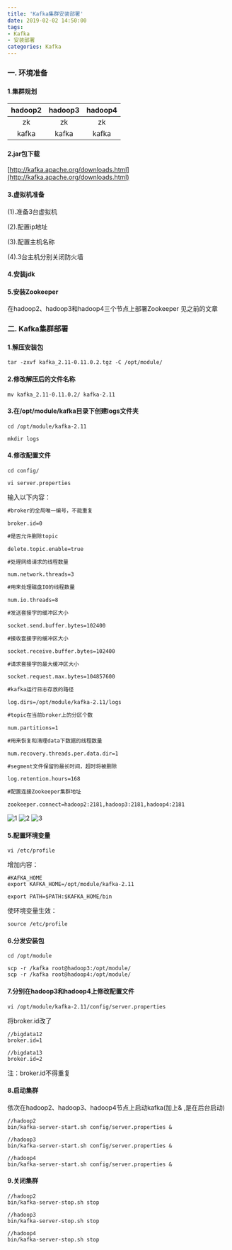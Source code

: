 ```yaml
---
title: 'Kafka集群安装部署'
date: 2019-02-02 14:50:00
tags: 
- Kafka
- 安装部署
categories: Kafka
---
```

### 一. 环境准备

#### 1.集群规划

|hadoop2|hadoop3|hadoop4|
|:-:|:-:|:-:|
|zk|zk|zk|
|kafka|kafka|kafka|

#### 2.jar包下载

[http://kafka.apache.org/downloads.html](http://kafka.apache.org/downloads.html)

#### 3.虚拟机准备

(1).准备3台虚拟机

(2).配置ip地址

(3).配置主机名称

(4).3台主机分别关闭防火墙

#### 4.安装jdk

#### 5.安装Zookeeper

在hadoop2、hadoop3和hadoop4三个节点上部署Zookeeper
见之前的文章

### 二. Kafka集群部署 

#### 1.解压安装包
```shell
tar -zxvf kafka_2.11-0.11.0.2.tgz -C /opt/module/
```
#### 2.修改解压后的文件名称

```shell
mv kafka_2.11-0.11.0.2/ kafka-2.11
```
#### 3.在/opt/module/kafka目录下创建logs文件夹

```shell
cd /opt/module/kafka-2.11

mkdir logs
```
#### 4.修改配置文件
```shell
cd config/

vi server.properties
```
输入以下内容：
```xml
#broker的全局唯一编号，不能重复

broker.id=0

#是否允许删除topic

delete.topic.enable=true

#处理网络请求的线程数量

num.network.threads=3

#用来处理磁盘IO的线程数量

num.io.threads=8

#发送套接字的缓冲区大小

socket.send.buffer.bytes=102400

#接收套接字的缓冲区大小

socket.receive.buffer.bytes=102400

#请求套接字的最大缓冲区大小

socket.request.max.bytes=104857600

#kafka运行日志存放的路径

log.dirs=/opt/module/kafka-2.11/logs

#topic在当前broker上的分区个数

num.partitions=1

#用来恢复和清理data下数据的线程数量

num.recovery.threads.per.data.dir=1

#segment文件保留的最长时间，超时将被删除

log.retention.hours=168

#配置连接Zookeeper集群地址

zookeeper.connect=hadoop2:2181,hadoop3:2181,hadoop4:2181
```
![1](https://imgconvert.csdnimg.cn/aHR0cHM6Ly91cGxvYWQtaW1hZ2VzLmppYW5zaHUuaW8vdXBsb2FkX2ltYWdlcy80MzkxNDA3LWQwODFiZWIzOWU0NmNjYWYucG5n?x-oss-process=image/format,png)
![2](https://imgconvert.csdnimg.cn/aHR0cHM6Ly91cGxvYWQtaW1hZ2VzLmppYW5zaHUuaW8vdXBsb2FkX2ltYWdlcy80MzkxNDA3LTU0MDNmYjQ3YTkyMzI2ZWUucG5n?x-oss-process=image/format,png)
![3](https://imgconvert.csdnimg.cn/aHR0cHM6Ly91cGxvYWQtaW1hZ2VzLmppYW5zaHUuaW8vdXBsb2FkX2ltYWdlcy80MzkxNDA3LTY2OTRmY2NhNjcwOWQ2OTgucG5n?x-oss-process=image/format,png)

#### 5.配置环境变量
```shell
vi /etc/profile
```

增加内容：
```shell
#KAFKA_HOME
export KAFKA_HOME=/opt/module/kafka-2.11

export PATH=$PATH:$KAFKA_HOME/bin
```
使环境变量生效：
```shell
source /etc/profile
```
#### 6.分发安装包
```shell
cd /opt/module

scp -r /kafka root@hadoop3:/opt/module/
scp -r /kafka root@hadoop4:/opt/module/
```
#### 7.分别在hadoop3和hadoop4上修改配置文件
```shell
vi /opt/module/kafka-2.11/config/server.properties
```
将broker.id改了
```shell
//bigdata12
broker.id=1

//bigdata13
broker.id=2
```
注：broker.id不得重复

#### 8.启动集群

依次在hadoop2、hadoop3、hadoop4节点上启动kafka(加上& ,是在后台启动)
```shell
//hadoop2
bin/kafka-server-start.sh config/server.properties &

//hadoop3
bin/kafka-server-start.sh config/server.properties &

//hadoop4
bin/kafka-server-start.sh config/server.properties &
```
#### 9.关闭集群
```shell
//hadoop2
bin/kafka-server-stop.sh stop

//hadoop3
bin/kafka-server-stop.sh stop

//hadoop4
bin/kafka-server-stop.sh stop
```